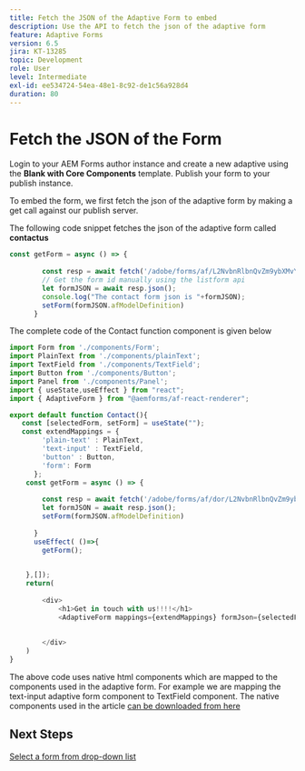 ```yaml
---
title: Fetch the JSON of the Adaptive Form to embed
description: Use the API to fetch the json of the adaptive form
feature: Adaptive Forms
version: 6.5
jira: KT-13285
topic: Development
role: User
level: Intermediate
exl-id: ee534724-54ea-48e1-8c92-de1c56a928d4
duration: 80
---
```

# Fetch the JSON of the Form

Login to your AEM Forms author instance and create a new adaptive using the **Blank with Core Components** template. Publish your form to your publish instance.

To embed the form, we first fetch the json of the adaptive form by making a get call against our publish server.

The following code snippet fetches the json of the adaptive form called **contactus**

``` javascript
const getForm = async () => {
        
        const resp = await fetch('/adobe/forms/af/L2NvbnRlbnQvZm9ybXMvYWYvZmlyc3RoZWFkbGVzcw==');
        // Get the form id manually using the listform api
        let formJSON = await resp.json();
        console.log("The contact form json is "+formJSON);
        setForm(formJSON.afModelDefinition)
      }
```

The complete code of the Contact function component is given below

``` javascript
import Form from './components/Form';
import PlainText from './components/plainText';
import TextField from './components/TextField';
import Button from './components/Button';
import Panel from './components/Panel';
import { useState,useEffect } from "react";
import { AdaptiveForm } from "@aemforms/af-react-renderer";

export default function Contact(){
   const [selectedForm, setForm] = useState("");
   const extendMappings = {
        'plain-text' : PlainText,
        'text-input' : TextField,
        'button' : Button,
        'form': Form
      };
    const getForm = async () => {
        
        const resp = await fetch('/adobe/forms/af/dor/L2NvbnRlbnQvZm9ybXMvYWYvcmlzaGk=');
        let formJSON = await resp.json();
        setForm(formJSON.afModelDefinition)
      
      }
      useEffect( ()=>{
        getForm();
        

    },[]);
    return(
        
        <div>
            <h1>Get in touch with us!!!!</h1>
            <AdaptiveForm mappings={extendMappings} formJson={selectedForm} />
      
          
        </div>
    )
}
```

The above code uses native html components which are mapped to the components used in the adaptive form. For example we are mapping the text-input adaptive form component to TextField component. The native components used in the article [can be downloaded from here](./assets/native-components.zip)

## Next Steps

[Select a form from drop-down list](./select-form-from-drop-down-list.md)
